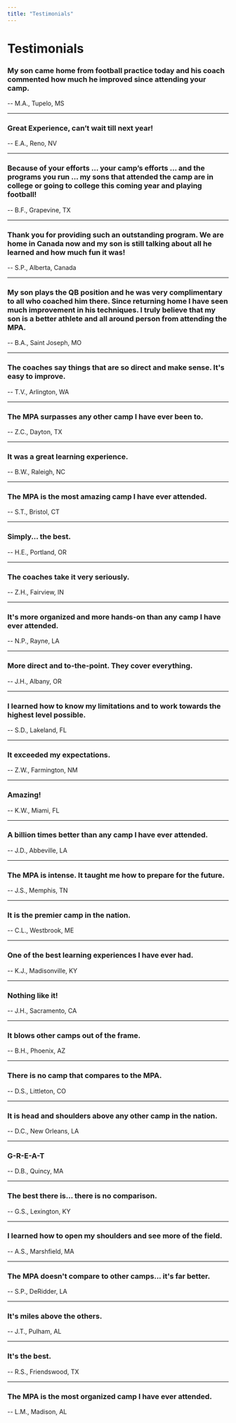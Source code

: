 ```yaml
---
title: "Testimonials"
---
```


Testimonials
============

### My son came home from football practice today and his coach commented how much he improved since attending your camp.

-- M.A., Tupelo, MS
<hr>

### Great Experience, can’t wait till next year!

-- E.A., Reno, NV
<hr>

### Because of your efforts … your camp’s efforts … and the programs you run … my sons that attended the camp are in college or going to college this coming year and playing football!

-- B.F., Grapevine, TX
<hr>

### Thank you for providing such an outstanding program. We are home in Canada now and my son is still talking about all he learned and how much fun it was!

-- S.P., Alberta, Canada
<hr>

### My son plays the QB position and he was very complimentary to all who coached him there. Since returning home I have seen much improvement in his techniques. I truly believe that my son is a better athlete and all around person from attending the MPA.

-- B.A., Saint Joseph, MO
<hr>

### The coaches say things that are so direct and make sense. It's easy to improve.

-- T.V., Arlington, WA
<hr>

### The MPA surpasses any other camp I have ever been to.

-- Z.C., Dayton, TX
<hr>

### It was a great learning experience.

-- B.W., Raleigh, NC
<hr>

### The MPA is the most amazing camp I have ever attended.

-- S.T., Bristol, CT
<hr>

### Simply... the best.

-- H.E., Portland, OR
<hr>

### The coaches take it very seriously.

-- Z.H., Fairview, IN
<hr>

### It's more organized and more hands-on than any camp I have ever attended.

-- N.P., Rayne, LA
<hr>

### More direct and to-the-point. They cover everything.

-- J.H., Albany, OR
<hr>

### I learned how to know my limitations and to work towards the highest level possible.

-- S.D., Lakeland, FL
<hr>

### It exceeded my expectations.

-- Z.W., Farmington, NM
<hr>

### Amazing!

-- K.W., Miami, FL
<hr>

### A billion times better than any camp I have ever attended.

-- J.D., Abbeville, LA
<hr>

### The MPA is intense. It taught me how to prepare for the future.

-- J.S., Memphis, TN
<hr>

### It is the premier camp in the nation.

-- C.L., Westbrook, ME
<hr>

### One of the best learning experiences I have ever had.

-- K.J., Madisonville, KY
<hr>

### Nothing like it!

-- J.H., Sacramento, CA
<hr>

### It blows other camps out of the frame.

-- B.H., Phoenix, AZ
<hr>

### There is no camp that compares to the MPA.

-- D.S., Littleton, CO
<hr>

### It is head and shoulders above any other camp in the nation.

-- D.C., New Orleans, LA
<hr>

### G-R-E-A-T

-- D.B., Quincy, MA
<hr>

### The best there is... there is no comparison.

-- G.S., Lexington, KY
<hr>

### I learned how to open my shoulders and see more of the field.

-- A.S., Marshfield, MA
<hr>

### The MPA doesn't compare to other camps... it's far better.

-- S.P., DeRidder, LA
<hr>

### It's miles above the others.

-- J.T., Pulham, AL
<hr>

### It's the best.

-- R.S., Friendswood, TX
<hr>

### The MPA is the most organized camp I have ever attended.

-- L.M., Madison, AL
